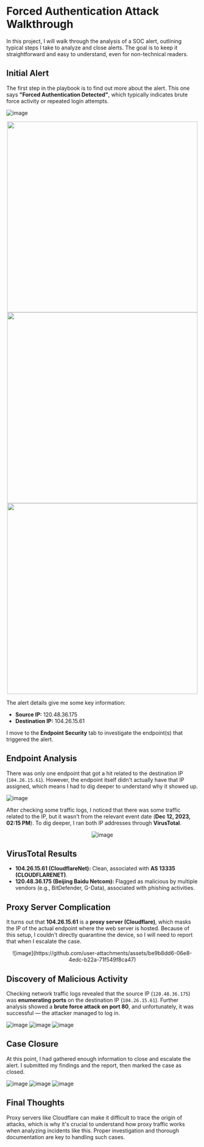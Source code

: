 # Forced Authentication Attack Walkthrough

In this project, I will walk through the analysis of a SOC alert, outlining typical steps I take to analyze and close alerts. The goal is to keep it straightforward and easy to understand, even for non-technical readers.

## Initial Alert
The first step in the playbook is to find out more about the alert. This one says **"Forced Authentication Detected"**, which typically indicates brute force activity or repeated login attempts.

![image](https://github.com/user-attachments/assets/02058a76-8b7d-42ac-833d-24194a02fd63)

<div align="center">
<img src="https://github.com/user-attachments/assets/85a15c88-c3c8-4a65-b8e4-7e515d791cc9" width="500"><br>
<img src="https://github.com/user-attachments/assets/16cb5968-abb5-4f77-807a-f971bc3e1dbd" width="500"><br>
<img src="https://github.com/user-attachments/assets/9b2caba5-468f-423a-8e5b-7ac757e42fee" width="500">
</div>

The alert details give me some key information:
- **Source IP:** 120.48.36.175
- **Destination IP:** 104.26.15.61

I move to the **Endpoint Security** tab to investigate the endpoint(s) that triggered the alert.

## Endpoint Analysis
There was only one endpoint that got a hit related to the destination IP (`104.26.15.61`). However, the endpoint itself didn't actually have that IP assigned, which means I had to dig deeper to understand why it showed up.

![image](https://github.com/user-attachments/assets/29324201-835d-4bcf-a208-0a1a9fd4dd19)

After checking some traffic logs, I noticed that there was some traffic related to the IP, but it wasn’t from the relevant event date (**Dec 12, 2023, 02:15 PM**). To dig deeper, I ran both IP addresses through **VirusTotal**.

<div align="center">

![image](https://github.com/user-attachments/assets/65212aef-deee-462b-a5d0-614538989712)
</div>

## VirusTotal Results
- **104.26.15.61 (CloudflareNet):** Clean, associated with **AS 13335 (CLOUDFLARENET)**.
- **120.48.36.175 (Beijing Baidu Netcom):** Flagged as malicious by multiple vendors (e.g., BitDefender, G-Data), associated with phishing activities.

## Proxy Server Complication
It turns out that **104.26.15.61** is a **proxy server (Cloudflare)**, which masks the IP of the actual endpoint where the web server is hosted. Because of this setup, I couldn't directly quarantine the device, so I will need to report that when I escalate the case.

<div align="center">
![image](https://github.com/user-attachments/assets/be9b8dd6-06e8-4edc-b22a-71f549f8ca47)
</div>

## Discovery of Malicious Activity
Checking network traffic logs revealed that the source IP (`120.48.36.175`) was **enumerating ports** on the destination IP (`104.26.15.61`). Further analysis showed a **brute force attack on port 80**, and unfortunately, it was successful — the attacker managed to log in.

![image](https://github.com/user-attachments/assets/3dc78112-0436-43a4-b25c-ae754117d2a4)
![image](https://github.com/user-attachments/assets/4891af6e-fd18-46f5-973c-7ad41feb88ff)
![image](https://github.com/user-attachments/assets/0656ff9b-897b-4e85-b904-53a24e6f5208)

## Case Closure
At this point, I had gathered enough information to close and escalate the alert. I submitted my findings and the report, then marked the case as closed.

![image](https://github.com/user-attachments/assets/34f14b2b-da2c-48c5-9df3-e3e91ac568e4)
![image](https://github.com/user-attachments/assets/a0e43229-2a31-4c7b-b902-1032b3997d95)
![image](https://github.com/user-attachments/assets/daaa86f5-212d-43b5-9885-dbcf67f91f94)

## Final Thoughts
Proxy servers like Cloudflare can make it difficult to trace the origin of attacks, which is why it's crucial to understand how proxy traffic works when analyzing incidents like this. Proper investigation and thorough documentation are key to handling such cases.

